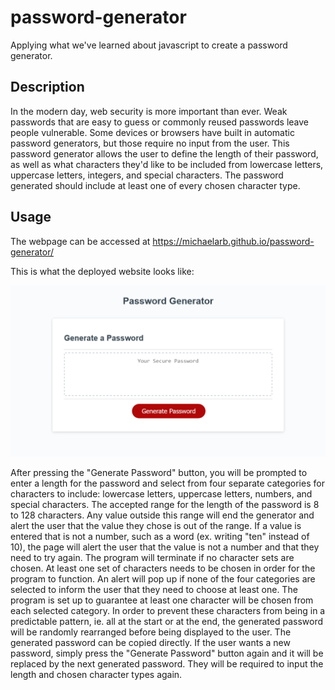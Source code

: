 # password-generator
Applying what we've learned about javascript to create a password generator.

## Description
In the modern day, web security is more important than ever. Weak passwords that are easy to guess or commonly reused passwords leave people vulnerable. Some devices or browsers have built in automatic password generators, but those require no input from the user. This password generator allows the user to define the length of their password, as well as what characters they'd like to be included from lowercase letters, uppercase letters, integers, and special characters. The password generated should include at least one of every chosen character type.

## Usage
The webpage can be accessed at https://michaelarb.github.io/password-generator/

This is what the deployed website looks like:

![The deployed site](./assets/deployed-password-generator.png)

After pressing the "Generate Password" button, you will be prompted to enter a length for the password and select from four separate categories for characters to include: lowercase letters, uppercase letters, numbers, and special characters. 
The accepted range for the length of the password is 8 to 128 characters. Any value outside this range will end the generator and alert the user that the value they chose is out of the range. If a value is entered that is not a number, such as a word (ex. writing "ten" instead of 10), the page will alert the user that the value is not a number and that they need to try again.
The program will terminate if no character sets are chosen. At least one set of characters needs to be chosen in order for the program to function. An alert will pop up if none of the four categories are selected to inform the user that they need to choose at least one.
The program is set up to guarantee at least one character will be chosen from each selected category. In order to prevent these characters from being in a predictable pattern, ie. all at the start or at the end, the generated password will be randomly rearranged before being displayed to the user.
The generated password can be copied directly. If the user wants a new password, simply press the "Generate Password" button again and it will be replaced by the next generated password. They will be required to input the length and chosen character types again.